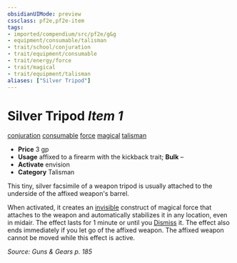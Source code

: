 ```yaml
---
obsidianUIMode: preview
cssclass: pf2e,pf2e-item
tags:
- imported/compendium/src/pf2e/g&g
- equipment/consumable/talisman
- trait/school/conjuration
- trait/equipment/consumable
- trait/energy/force
- trait/magical
- trait/equipment/talisman
aliases: ["Silver Tripod"]
---
```

# Silver Tripod *Item 1*  
[conjuration](conjuration.md)  [consumable](consumable.md)  [force](force.md)  [magical](magical.md)  [talisman](talisman.md)  

- **Price** 3 gp
- **Usage** affixed to a firearm with the kickback trait; **Bulk** –
- **Activate** envision
- **Category** Talisman

This tiny, silver facsimile of a weapon tripod is usually attached to the underside of the affixed weapon's barrel.

When activated, it creates an [invisible](conditions.md#Invisible) construct of magical force that attaches to the weapon and automatically stabilizes it in any location, even in midair. The effect lasts for 1 minute or until you [Dismiss](dismiss.md) it. The effect also ends immediately if you let go of the affixed weapon. The affixed weapon cannot be moved while this effect is active.

*Source: Guns & Gears p. 185*